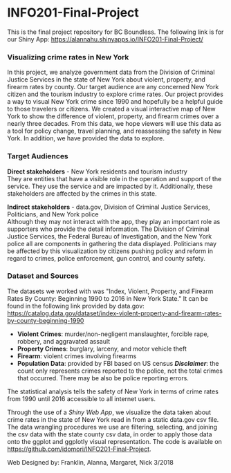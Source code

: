 # INFO201-Final-Project
This is the final project repository for BC Boundless. The following link is for our Shiny App: https://alannahu.shinyapps.io/INFO201-Final-Project/

### Visualizing crime rates in New York

In this project, we analyze government data from the Division of Criminal Justice Services in the state of New York about violent, property, and firearm rates by county. Our target audience are any concerned New York citizen and the tourism industry to explore crime rates. Our project provides a way to visual New York crime since 1990 and hopefully be a helpful guide to those travelers or citizens. We created a visual interactive map of New York to show the difference of violent, property, and firearm crimes over a nearly three decades. From this data, we hope viewers will use this data as a tool for policy change, travel planning, and reassessing the safety in New York. In addition, we have provided the data to explore.

### Target Audiences  
__Direct stakeholders__ - New York residents and tourism industry  
They are entities that have a visible role in the operation and support of the service. They use the service and are impacted by it. Additionally, these stakeholders are affected by the crimes in this state.

__Indirect stakeholders__ - data.gov, Division of Criminal Justice Services, Politicians, and New York police  
Although they may not interact with the app, they play an important role as supporters who provide the detail information. The Division of Criminal Justice Services, the Federal Bureau of Investigation, and the New York police all are components in gathering the data displayed. Politicians may be affected by this visualization by citizens pushing policy and reform in regard to crimes, police enforcement, gun control, and county safety.

### Dataset and Sources  
The datasets we worked with was "Index, Violent, Property, and Firearm Rates By County: Beginning 1990 to 2016 in New York State." It can be found in the following link provided by data.gov:
https://catalog.data.gov/dataset/index-violent-property-and-firearm-rates-by-county-beginning-1990

* __Violent Crimes__: murder/non-negligent manslaughter, forcible rape, robbery, and aggravated assault  
* __Property Crimes__: burglary, larceny, and motor vehicle theft  
* __Firearm__: violent crimes involving firearms  
* __Population Data__: provided by FBI based on US census
___Disclaimer___: the count only represents crimes reported to the police, not the total crimes that occurred. There may be also be police reporting errors.  

The statistical analysis tells the safety of New York in terms of crime rates from 1990 until 2016 accessible to all internet users.  

Through the use of a _Shiny Web App_, we visualize the data taken about crime rates in the state of New York read in from a static data.gov csv file. The data wrangling procedures we use are filtering, selecting, and joining the csv data with the state county csv data, in order to apply those data onto the ggplot and ggplotly visual representation.
The code is available on https://github.com/idomori/INFO201-Final-Project.  

Web Designed by: Franklin, Alanna, Margaret, Nick 3/2018
